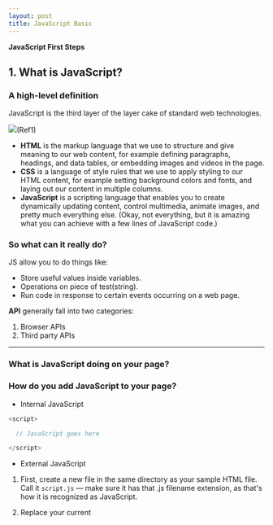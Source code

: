 ```yaml
---
layout: post
title: JavaScript Basic
---
```


**JavaScript First Steps** 


## 1. What is JavaScript?
### A high-level definition

JavaScript is the third layer of the layer cake of standard web technologies.

![](https://mdn.mozillademos.org/files/13502/cake.png)(Ref1)

* **HTML** is the markup language that we use to structure and give meaning to our web content, for example defining paragraphs, headings, and data tables, or embedding images and videos in the page.
* **CSS** is a language of style rules that we use to apply styling to our HTML content, for example setting background colors and fonts, and laying out our content in multiple columns.
* **JavaScript** is a scripting language that enables you to create dynamically updating content, control multimedia, animate images, and pretty much everything else. (Okay, not everything, but it is amazing what you can achieve with a few lines of JavaScript code.)

### So what can it really do?

JS allow you to do things like:

- Store useful values inside variables.
- Operations on piece of test(string).
- Run code in response to certain events occurring on a web page.



**API**  generally fall into two categories:

1. Browser APIs
2. Third party APIs

---

### What is JavaScript doing on your page?







### How do you add JavaScript to your page?

- Internal JavaScript

```javascript
<script>

  // JavaScript goes here

</script>
```



- External JavaScript

1. First, create a new file in the same directory as your sample HTML file. Call it `script.js` — make sure it has that .js filename extension, as that's how it is recognized as JavaScript.

2. Replace your current <script> element with the following:

   ```html
   <script src="script.js" defer></script>
   ```

   

- Inline JavaScript handlers



Javascript Roadmap:

推荐javascript权威指南作为入门书籍的人都是什么心态？ - 憨豆的回答 - 知乎
https://www.zhihu.com/question/23078046/answer/203531074

*参考文献*
[Learn CSS online](https://learnjavascript.online/app.html)
[w3school js](https://www.w3schools.com/js/default.asp)
[mozilla MDN](https://developer.mozilla.org/en-US/docs/Web/JavaScript)
[廖雪峰javascript教程](https://www.liaoxuefeng.com/wiki/1022910821149312)


---
## String Methods and Properties



**String** **Length**

```javascript
var txt = "ABC"
var sln = txt.length
```



**Finding a String in a String**

- IndexOf()

  Return the index of the first occurrence of a specified text in a string.

```javascript
var str = "Please locate where 'locate' occurs!";
var pos = str.indexOf("locate");
```

- lastIndexOf()

  Return the index of the **last** occurrence of a specified text in a string:



**Searching for a String in a String**

```javascript
var str = "Please locate where 'locate' occurs!";
var pos = str.lastIndexOf("locate", 15);
```



**Extracting String Parts**

- slice(start, end)
- substring(start, end)
- substr(*start*, *length*)

**Replacing String Content**

The `replace()` method does not change the string it is called on. It returns a new string.

To replace case insensitive, use a **regular expression** with an `/i` flag (insensitive):

```javascript
str = "Please visit Microsoft!";
var n = str.replace(/MICROSOFT/i, "W3Schools");
```

To replace all matches, use a **regular expression** with a `/g` flag (global match):

```js
str = "Please visit Microsoft and Microsoft!";
var n = str.replace(/Microsoft/g, "W3Schools");
```



**Converting to Upper and Lower Case**

```js
var text1 = "Hello World!";       // String
var text2 = text1.toUpperCase();
var text1 = "Hello World!";       // String
var text2 = text1.toUpperCase();
```



**The concat() Method**

```js
var text1 = "Hello";
var text2 = "World";
var text3 = text1.concat(" ", text2);
var text = "Hello" + " " + "World!";
var text = "Hello".concat(" ", "World!");
```



**String.trim()**

The `trim()` method removes whitespace from **both sides** of a string:

```js
var str = "       Hello World!        ";
alert(str.trim());
```



**Extracting String Characters**

- charAt(position)

- charCodeAt(position)

- Property access[]

---

- charAt()

  The `charAt()` method returns the character at a specified index (position) in a string:

```js
var str = "HELLO WORLD";
str.charAt(0);            // returns H
```

- charCodeAt()

  The `charCodeAt()` method returns the unicode of the character at a specified index in a string:

  The method returns a UTF-16 code (an integer between 0 and 65535).

- Property access

```js
var str = "HELLO WORLD";
str[0]; 
```



**Converting a String to an Array**

If the separator is omitted, the returned array will contain the whole string in index [0].

If the separator is "", the returned array will be an array of single characters:

```js
var txt = "Hello";       // String
txt.split("");           // Split in characters
var txt = "Hello";       // String
txt.split();           // Separator is ommitted. Split in characters
```



##### For a complete reference, go to our [Complete JavaScript String Reference](https://www.w3schools.com/jsref/jsref_obj_string.asp).:



